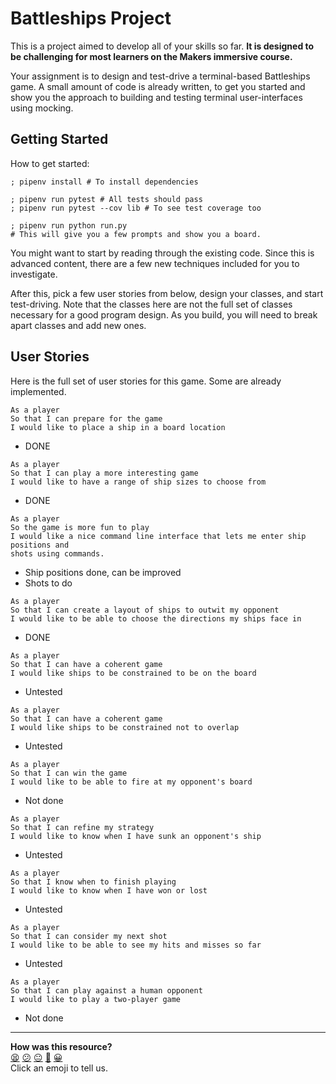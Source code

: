 # Battleships Project

This is a project aimed to develop all of your skills so far. **It is designed
to be challenging for most learners on the Makers immersive course.**

Your assignment is to design and test-drive a terminal-based Battleships game. A
small amount of code is already written, to get you started and show you the
approach to building and testing terminal user-interfaces using mocking.

## Getting Started

How to get started:

```shell
; pipenv install # To install dependencies

; pipenv run pytest # All tests should pass
; pipenv run pytest --cov lib # To see test coverage too

; pipenv run python run.py
# This will give you a few prompts and show you a board.
```

You might want to start by reading through the existing code. Since this is
advanced content, there are a few new techniques included for you to
investigate.

After this, pick a few user stories from below, design your classes, and start
test-driving. Note that the classes here are not the full set of classes
necessary for a good program design. As you build, you will need to break apart
classes and add new ones.

## User Stories

Here is the full set of user stories for this game. Some are already
implemented.

```
As a player
So that I can prepare for the game
I would like to place a ship in a board location
```

* DONE

```
As a player
So that I can play a more interesting game
I would like to have a range of ship sizes to choose from
```

* DONE

```
As a player
So the game is more fun to play
I would like a nice command line interface that lets me enter ship positions and
shots using commands.
```

* Ship positions done, can be improved
* Shots to do

```
As a player
So that I can create a layout of ships to outwit my opponent
I would like to be able to choose the directions my ships face in
```

* DONE

```
As a player
So that I can have a coherent game
I would like ships to be constrained to be on the board
```

* Untested

```
As a player
So that I can have a coherent game
I would like ships to be constrained not to overlap
```

* Untested

```
As a player
So that I can win the game
I would like to be able to fire at my opponent's board
```

* Not done

```
As a player
So that I can refine my strategy
I would like to know when I have sunk an opponent's ship
```

* Untested

```
As a player
So that I know when to finish playing
I would like to know when I have won or lost
```

* Untested

```
As a player
So that I can consider my next shot
I would like to be able to see my hits and misses so far
```

* Untested

```
As a player
So that I can play against a human opponent
I would like to play a two-player game
```

* Not done


<!-- BEGIN GENERATED SECTION DO NOT EDIT -->

---

**How was this resource?**  
[😫](https://airtable.com/shrUJ3t7KLMqVRFKR?prefill_Repository=makersacademy%2Fgolden-square-in-python&prefill_File=codebases%2Fbattleships%2FREADME.md&prefill_Sentiment=😫) [😕](https://airtable.com/shrUJ3t7KLMqVRFKR?prefill_Repository=makersacademy%2Fgolden-square-in-python&prefill_File=codebases%2Fbattleships%2FREADME.md&prefill_Sentiment=😕) [😐](https://airtable.com/shrUJ3t7KLMqVRFKR?prefill_Repository=makersacademy%2Fgolden-square-in-python&prefill_File=codebases%2Fbattleships%2FREADME.md&prefill_Sentiment=😐) [🙂](https://airtable.com/shrUJ3t7KLMqVRFKR?prefill_Repository=makersacademy%2Fgolden-square-in-python&prefill_File=codebases%2Fbattleships%2FREADME.md&prefill_Sentiment=🙂) [😀](https://airtable.com/shrUJ3t7KLMqVRFKR?prefill_Repository=makersacademy%2Fgolden-square-in-python&prefill_File=codebases%2Fbattleships%2FREADME.md&prefill_Sentiment=😀)  
Click an emoji to tell us.

<!-- END GENERATED SECTION DO NOT EDIT -->
